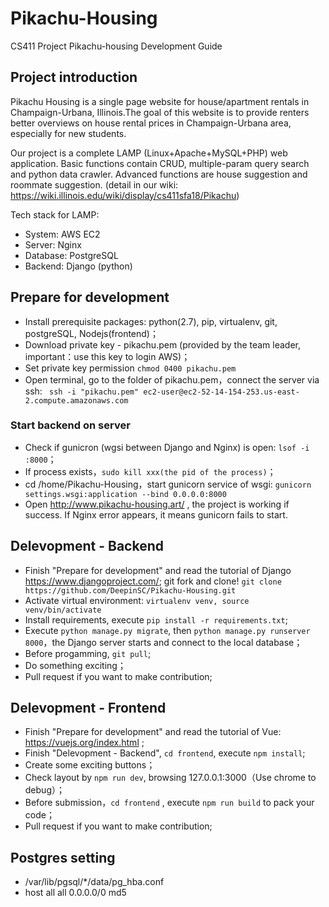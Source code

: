 # Pikachu-Housing
CS411 Project Pikachu-housing Development Guide

## Project introduction


Pikachu Housing is a single page website for house/apartment rentals in Champaign-Urbana, Illinois.The goal of this website is to provide renters better overviews on house rental prices in Champaign-Urbana area, especially for new students.


Our project is a complete LAMP (Linux+Apache+MySQL+PHP) web application. Basic functions contain CRUD, multiple-param query search and python data crawler. Advanced functions are house suggestion and roommate suggestion. (detail in our wiki: https://wiki.illinois.edu/wiki/display/cs411sfa18/Pikachu) 


Tech stack for LAMP: 
- System: AWS EC2
- Server: Nginx
- Database: PostgreSQL
- Backend: Django (python)


## Prepare for development
* Install prerequisite packages: python(2.7), pip, virtualenv, git, postgreSQL, Nodejs(frontend)；
* Download private key - pikachu.pem (provided by the team leader, important：use this key to login AWS)；
* Set private key permission
`chmod 0400 pikachu.pem`
* Open terminal, go to the folder of pikachu.pem，connect the server via ssh: 
` ssh -i "pikachu.pem" ec2-user@ec2-52-14-154-253.us-east-2.compute.amazonaws.com` 

### Start backend on server
* Check if gunicron (wgsi between Django and Nginx) is open: `lsof -i :8000`；
* If process exists，`sudo kill xxx(the pid of the process)`；
* cd /home/Pikachu-Housing，start gunicorn service of wsgi: `gunicorn settings.wsgi:application --bind 0.0.0.0:8000` 
* Open http://www.pikachu-housing.art/ , the project is working if success. If Nginx error appears, it means gunicorn fails to start. 

## Delevopment - Backend
* Finish "Prepare for development" and read the tutorial of Django https://www.djangoproject.com/;
git fork and clone!
`git clone https://github.com/DeepinSC/Pikachu-Housing.git` 
* Activate virtual environment:
`virtualenv venv, source venv/bin/activate`
* Install requirements, execute `pip install -r requirements.txt`;
* Execute `python manage.py migrate`, then `python manage.py runserver 8000`，the Django server starts and connect to the local database；
* Before progamming, `git pull`;
* Do something exciting；
* Pull request if you want to make contribution;

## Delevopment - Frontend
* Finish "Prepare for development" and read the tutorial of Vue: https://vuejs.org/index.html ;
* Finish "Delevopment - Backend", `cd frontend`, execute `npm install`;
* Create some exciting buttons；
* Check layout by `npm run dev`, browsing 127.0.0.1:3000（Use chrome to debug）；
* Before submission，`cd frontend` , execute `npm run build` to pack your code；
* Pull request if you want to make contribution;

## Postgres setting
* /var/lib/pgsql/*/data/pg_hba.conf
* host    all    all    0.0.0.0/0    md5 

